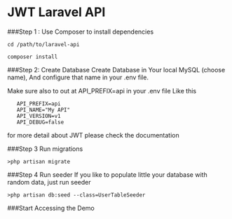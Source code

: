 # JWT Laravel API

###Step 1 : Use Composer to install dependencies

    cd /path/to/laravel-api

    composer install
    
###Step 2: Create Database
   Create Database in Your local MySQL (choose name), And configure that name in your .env file.
   
   Make sure also to out at  API_PREFIX=api in your .env file Like this 
   
       API_PREFIX=api
       API_NAME="My API"
       API_VERSION=v1
       API_DEBUG=false
       
   for more detail about JWT please check the documentation
   
###Step 3 Run migrations

    >php artisan migrate
    
    
###Step 4 Run seeder
    If you like to populate little your database with random data, just run seeder

    >php artisan db:seed --class=UserTableSeeder


###Start Accessing the Demo

